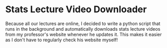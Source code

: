 # Stats Lecture Video Downloader 

Because all our lectures are online, I decided to write a python script that runs in the background and automatically downloads stats lecture videos from my professor's website whenever he updates it. This makes it easier as I don't have to regularly check his website myself!
